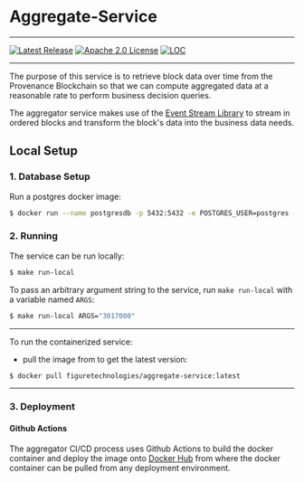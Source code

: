 # Aggregate-Service

---

[![Latest Release][release-badge]][release-latest]
[![Apache 2.0 License][license-badge]][license-url]
[![LOC][loc-badge]][loc-report]

[release-badge]: https://img.shields.io/github/v/tag/provenance-io/aggregate-service.svg
[release-latest]: https://github.com/provenance-io/aggregate-service/releases/latest
[license-badge]: https://img.shields.io/github/license/provenance-io/aggregate-service.svg
[license-url]: https://github.com/provenance-io/aggregate-service/blob/main/LICENSE
[loc-badge]: https://tokei.rs/b1/github/provenance-io/aggregate-service
[loc-report]: https://github.com/provenance-io/aggregate-service

---

The purpose of this service is to retrieve block data over time from the Provenance 
Blockchain so that we can compute aggregated data at a reasonable rate to perform 
business decision queries.

The aggregator service makes use of the [Event Stream Library](https://github.com/FigureTechnologies/event-stream) 
to stream in ordered blocks and transform the block's data into the business data needs.

## Local Setup

### 1. Database Setup

Run a postgres docker image:

```bash
$ docker run --name postgresdb -p 5432:5432 -e POSTGRES_USER=postgres -e POSTGRES_PASSWORD=password1 -e POSTGRES_DB=aggregate -d postgres
```

### 2. Running

The service can be run locally:

```bash
$ make run-local
```

To pass an arbitrary argument string to the service, run `make run-local` with a variable named `ARGS`:

```bash
$ make run-local ARGS="3017000"
```

---

To run the containerized service:

- pull the image from to get the latest version:
```
$ docker pull figuretechnologies/aggregate-service:latest
```
---

### 3. Deployment

#### Github Actions

The aggregator CI/CD process uses Github Actions to build the docker container and deploy the image onto [Docker Hub](https://hub.docker.com/r/figuretechnologies/aggregate-service) from where the docker container can be pulled from any deployment environment.



